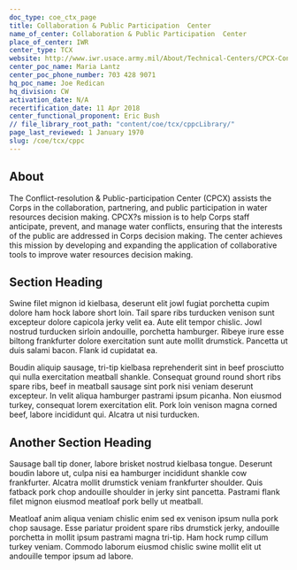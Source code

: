 ```yaml
---
doc_type: coe_ctx_page 
title: Collaboration & Public Participation  Center    
name_of_center: Collaboration & Public Participation  Center    
place_of_center: IWR
center_type: TCX
website: http://www.iwr.usace.army.mil/About/Technical-Centers/CPCX-Conflict-Resolution-Public-Participation/
center_poc_name: Maria Lantz
center_poc_phone_number: 703 428 9071
hq_poc_name: Joe Redican
hq_division: CW
activation_date: N/A
recertification_date: 11 Apr 2018
center_functional_proponent: Eric Bush
// file_library_root_path: "content/coe/tcx/cppcLibrary/" 
page_last_reviewed: 1 January 1970 
slug: /coe/tcx/cppc
---
```


## About 

The Conflict-resolution & Public-participation Center (CPCX) assists the Corps in the collaboration, partnering, and public participation in water resources decision making. CPCX?s mission is to help Corps staff anticipate, prevent, and manage water conflicts, ensuring that the interests of the public are addressed in Corps decision making. The center achieves this mission by developing and expanding the application of collaborative tools to improve water resources decision making. 

 ## Section Heading 

 Swine filet mignon id kielbasa, deserunt elit jowl fugiat porchetta cupim dolore ham hock labore short loin. Tail spare ribs turducken venison sunt excepteur dolore capicola jerky velit ea. Aute elit tempor chislic. Jowl nostrud turducken sirloin andouille, porchetta hamburger. Ribeye irure esse biltong frankfurter dolore exercitation sunt aute mollit drumstick. Pancetta ut duis salami bacon. Flank id cupidatat ea. 

 Boudin aliquip sausage, tri-tip kielbasa reprehenderit sint in beef prosciutto qui nulla exercitation meatball shankle. Consequat ground round short ribs spare ribs, beef in meatball sausage sint pork nisi veniam deserunt excepteur. In velit aliqua hamburger pastrami ipsum picanha. Non eiusmod turkey, consequat lorem exercitation elit. Pork loin venison magna corned beef, labore incididunt qui. Alcatra ut nisi turducken. 

 ## Another Section Heading 

 Sausage ball tip doner, labore brisket nostrud kielbasa tongue. Deserunt boudin labore ut, culpa nisi ea hamburger incididunt shankle cow frankfurter. Alcatra mollit drumstick veniam frankfurter shoulder. Quis fatback pork chop andouille shoulder in jerky sint pancetta. Pastrami flank filet mignon eiusmod meatloaf pork belly ut meatball. 

 Meatloaf anim aliqua veniam chislic enim sed ex venison ipsum nulla pork chop sausage. Esse pariatur proident spare ribs drumstick jerky, andouille porchetta in mollit ipsum pastrami magna tri-tip. Ham hock rump cillum turkey veniam. Commodo laborum eiusmod chislic swine mollit elit ut andouille tempor ipsum ad labore. 

